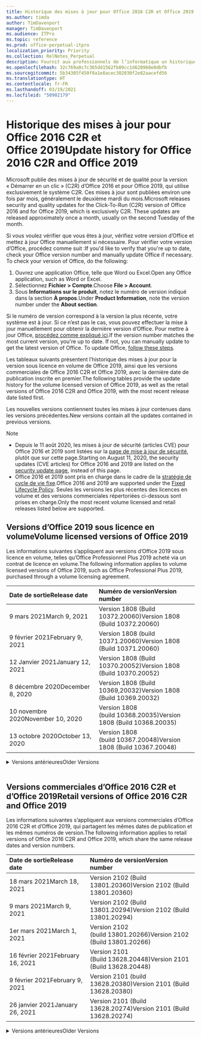 ```yaml
---
title: Historique des mises à jour pour Office 2016 C2R et Office 2019
ms.author: timda
author: TimDavenport
manager: TimDavenport
ms.audience: ITPro
ms.topic: reference
ms.prod: office-perpetual-itpro
localization_priority: Priority
ms.collection: RelNotes_Perpetual
description: Fournit aux professionnels de l’informatique un historique des mises à jour pour les versions perpétuelles d’Office 2016 et 2019 qui utilisent la technologie « Démarrer en un clic » (C2R)
ms.openlocfilehash: 32c769a8c7c365dd1562fb89cc1d628968e0dbfb
ms.sourcegitcommit: 5b34305f450f8a1e8acec302030f2e02aacefd56
ms.translationtype: HT
ms.contentlocale: fr-FR
ms.lasthandoff: 03/19/2021
ms.locfileid: "50902179"
---
```

# <a name="update-history-for-office-2016-c2r-and-office-2019"></a><span data-ttu-id="ec8b0-103">Historique des mises à jour pour Office 2016 C2R et Office 2019</span><span class="sxs-lookup"><span data-stu-id="ec8b0-103">Update history for Office 2016 C2R and Office 2019</span></span>

<span data-ttu-id="ec8b0-p101">Microsoft publie des mises à jour de sécurité et de qualité pour la version « Démarrer en un clic » (C2R) d’Office 2016 et pour Office 2019, qui utilise exclusivement le système C2R. Ces mises à jour sont publiées environ une fois par mois, généralement le deuxième mardi du mois.</span><span class="sxs-lookup"><span data-stu-id="ec8b0-p101">Microsoft releases security and quality updates for the Click-To-Run (C2R) version of Office 2016 and for Office 2019, which is exclusively C2R. These updates are released approximately once a month, usually on the second Tuesday of the month.</span></span>

<span data-ttu-id="ec8b0-p102">Si vous voulez vérifier que vous êtes à jour, vérifiez votre version d’Office et mettez à jour Office manuellement si nécessaire. Pour vérifier votre version d’Office, procédez comme suit :</span><span class="sxs-lookup"><span data-stu-id="ec8b0-p102">If you'd like to verify that you're up to date, check your Office version number and manually update Office if necessary. To check your version of Office, do the following:</span></span>

  1.    <span data-ttu-id="ec8b0-108">Ouvrez une application Office, telle que Word ou Excel.</span><span class="sxs-lookup"><span data-stu-id="ec8b0-108">Open any Office application, such as Word or Excel.</span></span>
  2.    <span data-ttu-id="ec8b0-109">Sélectionnez **Fichier > Compte**.</span><span class="sxs-lookup"><span data-stu-id="ec8b0-109">Choose **File > Account**.</span></span>
  3.    <span data-ttu-id="ec8b0-110">Sous **Informations sur le produit**, notez le numéro de version indiqué dans la section **À propos**.</span><span class="sxs-lookup"><span data-stu-id="ec8b0-110">Under **Product Information**, note the version number under the **About section**.</span></span>

<span data-ttu-id="ec8b0-p103">Si le numéro de version correspond à la version la plus récente, votre système est à jour. Si ce n’est pas le cas, vous pouvez effectuer la mise à jour manuellement pour obtenir la dernière version d’Office. Pour mettre à jour Office, [procédez comme expliqué ici](https://support.office.com/article/2ab296f3-7f03-43a2-8e50-46de917611c5).</span><span class="sxs-lookup"><span data-stu-id="ec8b0-p103">If the version number matches the most current version, you're up to date. If not, you can manually update to get the latest version of Office. To update Office, [follow these steps](https://support.office.com/article/2ab296f3-7f03-43a2-8e50-46de917611c5).</span></span>


<span data-ttu-id="ec8b0-114">Les tableaux suivants présentent l’historique des mises à jour pour la version sous licence en volume de Office 2019, ainsi que les versions commerciales de Office 2016 C2R et Office 2019, avec la dernière date de publication inscrite en premier.</span><span class="sxs-lookup"><span data-stu-id="ec8b0-114">The following tables provide the update history for the volume licensed version of Office 2019, as well as the retail versions of Office 2016 C2R and Office 2019, with the most recent release date listed first.</span></span>

<span data-ttu-id="ec8b0-115">Les nouvelles versions contiennent toutes les mises à jour contenues dans les versions précédentes.</span><span class="sxs-lookup"><span data-stu-id="ec8b0-115">New versions contain all the updates contained in previous versions.</span></span>


 > [!NOTE]
> - <span data-ttu-id="ec8b0-116">Depuis le 11 août 2020, les mises à jour de sécurité (articles CVE) pour Office 2016 et 2019 sont listées sur la [page de mise à jour de sécurité](https://docs.microsoft.com/officeupdates/microsoft365-apps-security-updates), plutôt que sur cette page.</span><span class="sxs-lookup"><span data-stu-id="ec8b0-116">Starting on August 11, 2020, the security updates (CVE articles) for Office 2016 and 2019 are listed on the [security update page](https://docs.microsoft.com/officeupdates/microsoft365-apps-security-updates), instead of this page.</span></span> 
> - <span data-ttu-id="ec8b0-117">Office 2016 et 2019 sont pris en charge dans le cadre de la [stratégie de cycle de vie fixe](https://docs.microsoft.com/lifecycle/policies/fixed).</span><span class="sxs-lookup"><span data-stu-id="ec8b0-117">Office 2016 and 2019 are supported under the [Fixed Lifecycle Policy](https://docs.microsoft.com/lifecycle/policies/fixed).</span></span> <span data-ttu-id="ec8b0-118">Seules les versions les plus récentes des licences en volume et des versions commerciales répertoriées ci-dessous sont prises en charge.</span><span class="sxs-lookup"><span data-stu-id="ec8b0-118">Only the most recent volume licensed and retail releases listed below are supported.</span></span>


## <a name="volume-licensed-versions-of-office-2019"></a><span data-ttu-id="ec8b0-119">Versions d’Office 2019 sous licence en volume</span><span class="sxs-lookup"><span data-stu-id="ec8b0-119">Volume licensed versions of Office 2019</span></span>
<span data-ttu-id="ec8b0-120">Les informations suivantes s’appliquent aux versions d’Office 2019 sous licence en volume, telles qu’Office Professionnel Plus 2019 acheté via un contrat de licence en volume.</span><span class="sxs-lookup"><span data-stu-id="ec8b0-120">The following information applies to volume licensed versions of Office 2019, such as Office Professional Plus 2019, purchased through a volume licensing agreement.</span></span>

[//]: # (NE PAS SUPPRIMER LE DÉBUT DU TABLEAU VL)


|<span data-ttu-id="ec8b0-122">**Date de sortie**</span><span class="sxs-lookup"><span data-stu-id="ec8b0-122">**Release date**</span></span>|<span data-ttu-id="ec8b0-123">**Numéro de version**</span><span class="sxs-lookup"><span data-stu-id="ec8b0-123">**Version number**</span></span>|
|:-----|:-----|
|<span data-ttu-id="ec8b0-124">9 mars 2021</span><span class="sxs-lookup"><span data-stu-id="ec8b0-124">March 9, 2021</span></span>|<span data-ttu-id="ec8b0-125">Version 1808 (Build 10372.20060)</span><span class="sxs-lookup"><span data-stu-id="ec8b0-125">Version 1808 (Build 10372.20060)</span></span>|
|<span data-ttu-id="ec8b0-126">9 février 2021</span><span class="sxs-lookup"><span data-stu-id="ec8b0-126">February 9, 2021</span></span>|<span data-ttu-id="ec8b0-127">Version 1808 (build 10371.20060)</span><span class="sxs-lookup"><span data-stu-id="ec8b0-127">Version 1808 (Build 10371.20060)</span></span>|
|<span data-ttu-id="ec8b0-128">12 Janvier 2021</span><span class="sxs-lookup"><span data-stu-id="ec8b0-128">January 12, 2021</span></span>|<span data-ttu-id="ec8b0-129">Version 1808 (Build 10370.20052)</span><span class="sxs-lookup"><span data-stu-id="ec8b0-129">Version 1808 (Build 10370.20052)</span></span>|
|<span data-ttu-id="ec8b0-130">8 décembre 2020</span><span class="sxs-lookup"><span data-stu-id="ec8b0-130">December 8, 2020</span></span>|<span data-ttu-id="ec8b0-131">Version 1808 (Build 10369,20032)</span><span class="sxs-lookup"><span data-stu-id="ec8b0-131">Version 1808 (Build 10369.20032)</span></span>|
|<span data-ttu-id="ec8b0-132">10 novembre 2020</span><span class="sxs-lookup"><span data-stu-id="ec8b0-132">November 10, 2020</span></span>|<span data-ttu-id="ec8b0-133">Version 1808 (build 10368.20035)</span><span class="sxs-lookup"><span data-stu-id="ec8b0-133">Version 1808 (Build 10368.20035)</span></span>|
|<span data-ttu-id="ec8b0-134">13 octobre 2020</span><span class="sxs-lookup"><span data-stu-id="ec8b0-134">October 13, 2020</span></span>|<span data-ttu-id="ec8b0-135">Version 1808 (build 10367.20048)</span><span class="sxs-lookup"><span data-stu-id="ec8b0-135">Version 1808 (Build 10367.20048)</span></span>|


[//]: # (NE PAS SUPPRIMER LA FIN DU TABLEAU VL)

<details>
<summary><span data-ttu-id="ec8b0-137">Versions antérieures</span><span class="sxs-lookup"><span data-stu-id="ec8b0-137">Older Versions</span></span></summary>
 

[//]: # (NE PAS SUPPRIMER LE DÉBUT DE L’ANCIEN TABLEAU VL)


|<span data-ttu-id="ec8b0-139">**Date de sortie**</span><span class="sxs-lookup"><span data-stu-id="ec8b0-139">**Release date**</span></span>|<span data-ttu-id="ec8b0-140">**Numéro de version**</span><span class="sxs-lookup"><span data-stu-id="ec8b0-140">**Version number**</span></span>|
|:-----|:-----|
|<span data-ttu-id="ec8b0-141">8 septembre 2020</span><span class="sxs-lookup"><span data-stu-id="ec8b0-141">September 8, 2020</span></span>|<span data-ttu-id="ec8b0-142">Version 1808 (Build 10366.20016)</span><span class="sxs-lookup"><span data-stu-id="ec8b0-142">Version 1808 (Build 10366.20016)</span></span>|
|<span data-ttu-id="ec8b0-143">11 août 2020</span><span class="sxs-lookup"><span data-stu-id="ec8b0-143">August 11, 2020</span></span>|<span data-ttu-id="ec8b0-144">Version 1808 (Build 10364.20059)</span><span class="sxs-lookup"><span data-stu-id="ec8b0-144">Version 1808 (Build 10364.20059)</span></span>|
|<span data-ttu-id="ec8b0-145">14 juillet 2020</span><span class="sxs-lookup"><span data-stu-id="ec8b0-145">July 14, 2020</span></span>   |<span data-ttu-id="ec8b0-146">Version 1808 (Build 10363.20015)</span><span class="sxs-lookup"><span data-stu-id="ec8b0-146">Version 1808 (Build 10363.20015)</span></span>  |
|<span data-ttu-id="ec8b0-147">09 juin 2020</span><span class="sxs-lookup"><span data-stu-id="ec8b0-147">June 9, 2020</span></span>   |<span data-ttu-id="ec8b0-148">Version 1808 (Build 10361.20002)</span><span class="sxs-lookup"><span data-stu-id="ec8b0-148">Version 1808 (Build 10361.20002)</span></span>  |
|<span data-ttu-id="ec8b0-149">12 mai 2020</span><span class="sxs-lookup"><span data-stu-id="ec8b0-149">May 12, 2020</span></span>   |<span data-ttu-id="ec8b0-150">Version 1808 (build 10359.20023)</span><span class="sxs-lookup"><span data-stu-id="ec8b0-150">Version 1808 (Build 10359.20023)</span></span>  |
|<span data-ttu-id="ec8b0-151">14 avril 2020</span><span class="sxs-lookup"><span data-stu-id="ec8b0-151">April 14, 2020</span></span>   |<span data-ttu-id="ec8b0-152">Version 1808 (build 10358.20061)</span><span class="sxs-lookup"><span data-stu-id="ec8b0-152">Version 1808 (Build 10358.20061)</span></span>  |
|<span data-ttu-id="ec8b0-153">10 mars 2020</span><span class="sxs-lookup"><span data-stu-id="ec8b0-153">March 10, 2020</span></span>   |<span data-ttu-id="ec8b0-154">Version 1808 (Build 10357.20081)</span><span class="sxs-lookup"><span data-stu-id="ec8b0-154">Version 1808 (Build 10357.20081)</span></span>  |
|<span data-ttu-id="ec8b0-155">11 février 2020</span><span class="sxs-lookup"><span data-stu-id="ec8b0-155">February 11, 2020</span></span>   |<span data-ttu-id="ec8b0-156">Version 1808 (build 10356.20006)</span><span class="sxs-lookup"><span data-stu-id="ec8b0-156">Version 1808 (Build 10356.20006)</span></span>  |


[//]: # (NE PAS SUPPRIMER LA FIN DE L’ANCIEN TABLEAU VL)

</details>


<br/>

## <a name="retail-versions-of-office-2016-c2r-and-office-2019"></a><span data-ttu-id="ec8b0-158">Versions commerciales d’Office 2016 C2R et d’Office 2019</span><span class="sxs-lookup"><span data-stu-id="ec8b0-158">Retail versions of Office 2016 C2R and Office 2019</span></span>
<span data-ttu-id="ec8b0-159">Les informations suivantes s’appliquent aux versions commerciales d’Office 2016 C2R et d’Office 2019, qui partagent les mêmes dates de publication et les mêmes numéros de version.</span><span class="sxs-lookup"><span data-stu-id="ec8b0-159">The following information applies to retail versions of Office 2016 C2R and Office 2019, which share the same release dates and version numbers.</span></span>

[//]: # (NE PAS SUPPRIMER LE DÉBUT DU TABLEAU DE VENTE AU DÉTAIL)


|<span data-ttu-id="ec8b0-161">**Date de sortie**</span><span class="sxs-lookup"><span data-stu-id="ec8b0-161">**Release date**</span></span>|<span data-ttu-id="ec8b0-162">**Numéro de version**</span><span class="sxs-lookup"><span data-stu-id="ec8b0-162">**Version number**</span></span>|
|:-----|:-----|
|<span data-ttu-id="ec8b0-163">18 mars 2021</span><span class="sxs-lookup"><span data-stu-id="ec8b0-163">March 18, 2021</span></span>|<span data-ttu-id="ec8b0-164">Version 2102 (Build 13801.20360)</span><span class="sxs-lookup"><span data-stu-id="ec8b0-164">Version 2102 (Build 13801.20360)</span></span>|
|<span data-ttu-id="ec8b0-165">9 mars 2021</span><span class="sxs-lookup"><span data-stu-id="ec8b0-165">March 9, 2021</span></span>|<span data-ttu-id="ec8b0-166">Version 2102 (Build 13801.20294)</span><span class="sxs-lookup"><span data-stu-id="ec8b0-166">Version 2102 (Build 13801.20294)</span></span>|
|<span data-ttu-id="ec8b0-167">1er mars 2021</span><span class="sxs-lookup"><span data-stu-id="ec8b0-167">March 1, 2021</span></span>|<span data-ttu-id="ec8b0-168">Version 2102 (build 13801.20266)</span><span class="sxs-lookup"><span data-stu-id="ec8b0-168">Version 2102 (Build 13801.20266)</span></span>|
|<span data-ttu-id="ec8b0-169">16 février 2021</span><span class="sxs-lookup"><span data-stu-id="ec8b0-169">February 16, 2021</span></span>|<span data-ttu-id="ec8b0-170">Version 2101 (Build 13628.20448)</span><span class="sxs-lookup"><span data-stu-id="ec8b0-170">Version 2101 (Build 13628.20448)</span></span>|
|<span data-ttu-id="ec8b0-171">9 février 2021</span><span class="sxs-lookup"><span data-stu-id="ec8b0-171">February 9, 2021</span></span>|<span data-ttu-id="ec8b0-172">Version 2101 (build 13628.20380)</span><span class="sxs-lookup"><span data-stu-id="ec8b0-172">Version 2101 (Build 13628.20380)</span></span>|
|<span data-ttu-id="ec8b0-173">26 janvier 2021</span><span class="sxs-lookup"><span data-stu-id="ec8b0-173">January 26, 2021</span></span>|<span data-ttu-id="ec8b0-174">Version 2101 (Build 13628.20274)</span><span class="sxs-lookup"><span data-stu-id="ec8b0-174">Version 2101 (Build 13628.20274)</span></span>|


[//]: # (NE PAS SUPPRIMER LA FIN DU TABLEAU DE VENTE AU DÉTAIL)

<details>
<summary><span data-ttu-id="ec8b0-176">Versions antérieures</span><span class="sxs-lookup"><span data-stu-id="ec8b0-176">Older Versions</span></span></summary>
 

[//]: # (NE PAS SUPPRIMER LE DÉBUT DE L’ANCIEN TABLEAU DE VENTE AU DÉTAIL)


|<span data-ttu-id="ec8b0-178">**Date de sortie**</span><span class="sxs-lookup"><span data-stu-id="ec8b0-178">**Release date**</span></span>|<span data-ttu-id="ec8b0-179">**Numéro de version**</span><span class="sxs-lookup"><span data-stu-id="ec8b0-179">**Version number**</span></span>|
|:-----|:-----|
|<span data-ttu-id="ec8b0-180">21 janvier 2021</span><span class="sxs-lookup"><span data-stu-id="ec8b0-180">January 21, 2021</span></span>|<span data-ttu-id="ec8b0-181">Version 2012 (build 13530.20440)</span><span class="sxs-lookup"><span data-stu-id="ec8b0-181">Version 2012 (Build 13530.20440)</span></span>|
|<span data-ttu-id="ec8b0-182">12 Janvier 2021</span><span class="sxs-lookup"><span data-stu-id="ec8b0-182">January 12, 2021</span></span>|<span data-ttu-id="ec8b0-183">Version 2012 (Build 13530.20376)</span><span class="sxs-lookup"><span data-stu-id="ec8b0-183">Version 2012 (Build 13530.20376)</span></span>|
|<span data-ttu-id="ec8b0-184">5 janvier 2021</span><span class="sxs-lookup"><span data-stu-id="ec8b0-184">January 5, 2021</span></span>|<span data-ttu-id="ec8b0-185">Version 2012 (build 13530.20316)</span><span class="sxs-lookup"><span data-stu-id="ec8b0-185">Version 2012 (Build 13530.20316)</span></span>|
|<span data-ttu-id="ec8b0-186">21 décembre 2020</span><span class="sxs-lookup"><span data-stu-id="ec8b0-186">December 21, 2020</span></span>|<span data-ttu-id="ec8b0-187">Version 2011 (build 13426.20404)</span><span class="sxs-lookup"><span data-stu-id="ec8b0-187">Version 2011 (Build 13426.20404)</span></span>|
|<span data-ttu-id="ec8b0-188">8 décembre 2020</span><span class="sxs-lookup"><span data-stu-id="ec8b0-188">December 8, 2020</span></span>|<span data-ttu-id="ec8b0-189">Version 2011 (Build 13426,20332)</span><span class="sxs-lookup"><span data-stu-id="ec8b0-189">Version 2011 (Build 13426.20332)</span></span>|
|<span data-ttu-id="ec8b0-190">2 décembre 2020</span><span class="sxs-lookup"><span data-stu-id="ec8b0-190">December 2, 2020</span></span>|<span data-ttu-id="ec8b0-191">Version 2011 (build 13426.20308)</span><span class="sxs-lookup"><span data-stu-id="ec8b0-191">Version 2011 (Build 13426.20308)</span></span>|
|<span data-ttu-id="ec8b0-192">30 novembre 2020</span><span class="sxs-lookup"><span data-stu-id="ec8b0-192">November 30, 2020</span></span>|<span data-ttu-id="ec8b0-193">Version 2011 (build 13426.20294)</span><span class="sxs-lookup"><span data-stu-id="ec8b0-193">Version 2011 (Build 13426.20294)</span></span>|
|<span data-ttu-id="ec8b0-194">23 novembre 2020</span><span class="sxs-lookup"><span data-stu-id="ec8b0-194">November 23, 2020</span></span>|<span data-ttu-id="ec8b0-195">Version 2011 (build 13426.20274)</span><span class="sxs-lookup"><span data-stu-id="ec8b0-195">Version 2011 (Build 13426.20274)</span></span>|
|<span data-ttu-id="ec8b0-196">17 novembre 2020</span><span class="sxs-lookup"><span data-stu-id="ec8b0-196">November 17, 2020</span></span>|<span data-ttu-id="ec8b0-197">Version 2010 (build 13328.20408)</span><span class="sxs-lookup"><span data-stu-id="ec8b0-197">Version 2010 (Build 13328.20408)</span></span>|
|<span data-ttu-id="ec8b0-198">10 novembre 2020</span><span class="sxs-lookup"><span data-stu-id="ec8b0-198">November 10, 2020</span></span>|<span data-ttu-id="ec8b0-199">Version 2010 (build 13328.20356)</span><span class="sxs-lookup"><span data-stu-id="ec8b0-199">Version 2010 (Build 13328.20356)</span></span>|
|<span data-ttu-id="ec8b0-200">27 octobre 2020</span><span class="sxs-lookup"><span data-stu-id="ec8b0-200">October 27, 2020</span></span>|<span data-ttu-id="ec8b0-201">Version 2010 (build 13328.20292)</span><span class="sxs-lookup"><span data-stu-id="ec8b0-201">Version 2010 (Build 13328.20292)</span></span>|
|<span data-ttu-id="ec8b0-202">21 octobre 2020</span><span class="sxs-lookup"><span data-stu-id="ec8b0-202">October 21, 2020</span></span>|<span data-ttu-id="ec8b0-203">Version 2009 (Build 13231.20418)</span><span class="sxs-lookup"><span data-stu-id="ec8b0-203">Version 2009 (Build 13231.20418)</span></span>|
|<span data-ttu-id="ec8b0-204">13 octobre 2020</span><span class="sxs-lookup"><span data-stu-id="ec8b0-204">October 13, 2020</span></span>|<span data-ttu-id="ec8b0-205">Version 2009 (build 13231.20390)</span><span class="sxs-lookup"><span data-stu-id="ec8b0-205">Version 2009 (Build 13231.20390)</span></span>|
|<span data-ttu-id="ec8b0-206">8 octobre 2020</span><span class="sxs-lookup"><span data-stu-id="ec8b0-206">October 8, 2020</span></span>|<span data-ttu-id="ec8b0-207">Version 2009 (Build 13231.20368)</span><span class="sxs-lookup"><span data-stu-id="ec8b0-207">Version 2009 (Build 13231.20368)</span></span>|
|<span data-ttu-id="ec8b0-208">28 septembre 2020</span><span class="sxs-lookup"><span data-stu-id="ec8b0-208">September 28, 2020</span></span>|<span data-ttu-id="ec8b0-209">Version 2009 (Build 13231.20262)</span><span class="sxs-lookup"><span data-stu-id="ec8b0-209">Version 2009 (Build 13231.20262)</span></span>|
|<span data-ttu-id="ec8b0-210">22 septembre 2020</span><span class="sxs-lookup"><span data-stu-id="ec8b0-210">September 22, 2020</span></span>|<span data-ttu-id="ec8b0-211">Version 2008 (Build 13127.20508)</span><span class="sxs-lookup"><span data-stu-id="ec8b0-211">Version 2008 (Build 13127.20508)</span></span>|
|<span data-ttu-id="ec8b0-212">9 septembre 2020</span><span class="sxs-lookup"><span data-stu-id="ec8b0-212">September 9, 2020</span></span>|<span data-ttu-id="ec8b0-213">Version 2008 (build 13127.20408)</span><span class="sxs-lookup"><span data-stu-id="ec8b0-213">Version 2008 (Build 13127.20408)</span></span>|
|<span data-ttu-id="ec8b0-214">31 août 2020</span><span class="sxs-lookup"><span data-stu-id="ec8b0-214">August 31, 2020</span></span>|<span data-ttu-id="ec8b0-215">Version 2008 (build 13127.20296)</span><span class="sxs-lookup"><span data-stu-id="ec8b0-215">Version 2008 (Build 13127.20296)</span></span>|
|<span data-ttu-id="ec8b0-216">25 août 2020</span><span class="sxs-lookup"><span data-stu-id="ec8b0-216">August 25, 2020</span></span>|<span data-ttu-id="ec8b0-217">Version 2007 (Build 13029.20460)</span><span class="sxs-lookup"><span data-stu-id="ec8b0-217">Version 2007 (Build 13029.20460)</span></span>|
|<span data-ttu-id="ec8b0-218">11 août 2020</span><span class="sxs-lookup"><span data-stu-id="ec8b0-218">August 11, 2020</span></span>|<span data-ttu-id="ec8b0-219">Version 2007 (Build 13029.20344)</span><span class="sxs-lookup"><span data-stu-id="ec8b0-219">Version 2007 (Build 13029.20344)</span></span>|
|<span data-ttu-id="ec8b0-220">30 juillet 2020</span><span class="sxs-lookup"><span data-stu-id="ec8b0-220">July 30, 2020</span></span>|<span data-ttu-id="ec8b0-221">Version 2007 (build 13029.20308)</span><span class="sxs-lookup"><span data-stu-id="ec8b0-221">Version 2007 (Build 13029.20308)</span></span>  |
|<span data-ttu-id="ec8b0-222">28 juillet 2020</span><span class="sxs-lookup"><span data-stu-id="ec8b0-222">July 28, 2020</span></span>|<span data-ttu-id="ec8b0-223">Version 2006 (Build 13001.20498)</span><span class="sxs-lookup"><span data-stu-id="ec8b0-223">Version 2006 (Build 13001.20498)</span></span>  |
|<span data-ttu-id="ec8b0-224">14 juillet 2020</span><span class="sxs-lookup"><span data-stu-id="ec8b0-224">July 14, 2020</span></span>|<span data-ttu-id="ec8b0-225">Version 2006 (Build 13001.20384)</span><span class="sxs-lookup"><span data-stu-id="ec8b0-225">Version 2006 (Build 13001.20384)</span></span>  |
|<span data-ttu-id="ec8b0-226">30 juin 2020</span><span class="sxs-lookup"><span data-stu-id="ec8b0-226">June 30, 2020</span></span>|<span data-ttu-id="ec8b0-227">Version 2006 (Build 13001.20266)</span><span class="sxs-lookup"><span data-stu-id="ec8b0-227">Version 2006 (Build 13001.20266)</span></span>  |
|<span data-ttu-id="ec8b0-228">24 juin 2020</span><span class="sxs-lookup"><span data-stu-id="ec8b0-228">June 24, 2020</span></span>|<span data-ttu-id="ec8b0-229">Version 2005 (Build 12827.20470)</span><span class="sxs-lookup"><span data-stu-id="ec8b0-229">Version 2005 (Build 12827.20470)</span></span>  |
|<span data-ttu-id="ec8b0-230">09 juin 2020</span><span class="sxs-lookup"><span data-stu-id="ec8b0-230">June 9, 2020</span></span>|<span data-ttu-id="ec8b0-231">Version 2005 (Build 12827.20336)</span><span class="sxs-lookup"><span data-stu-id="ec8b0-231">Version 2005 (Build 12827.20336)</span></span>  |
|<span data-ttu-id="ec8b0-232">02 juin 2020</span><span class="sxs-lookup"><span data-stu-id="ec8b0-232">June 2, 2020</span></span>|<span data-ttu-id="ec8b0-233">Version 2005 (Build 12827.20268)</span><span class="sxs-lookup"><span data-stu-id="ec8b0-233">Version 2005 (Build 12827.20268)</span></span>  |
|<span data-ttu-id="ec8b0-234">21 Mai 2020</span><span class="sxs-lookup"><span data-stu-id="ec8b0-234">May 21, 2020</span></span>|<span data-ttu-id="ec8b0-235">Version 2004 (Build 12730.20352)</span><span class="sxs-lookup"><span data-stu-id="ec8b0-235">Version 2004 (Build 12730.20352)</span></span>  |
|<span data-ttu-id="ec8b0-236">12 mai 2020</span><span class="sxs-lookup"><span data-stu-id="ec8b0-236">May 12, 2020</span></span>|<span data-ttu-id="ec8b0-237">Version 2004 (build 12730.20270)</span><span class="sxs-lookup"><span data-stu-id="ec8b0-237">Version 2004 (Build 12730.20270)</span></span>  |
|<span data-ttu-id="ec8b0-238">4 mai 2020</span><span class="sxs-lookup"><span data-stu-id="ec8b0-238">May 4, 2020</span></span>|<span data-ttu-id="ec8b0-239">Version 2004 (Build 12730.20250)</span><span class="sxs-lookup"><span data-stu-id="ec8b0-239">Version 2004 (Build 12730.20250)</span></span>  |
|<span data-ttu-id="ec8b0-240">29 avril 2020</span><span class="sxs-lookup"><span data-stu-id="ec8b0-240">April 29, 2020</span></span>|<span data-ttu-id="ec8b0-241">Version 2004 (Build 12730.20236)</span><span class="sxs-lookup"><span data-stu-id="ec8b0-241">Version 2004 (Build 12730.20236)</span></span>  |
|<span data-ttu-id="ec8b0-242">15 avril 2020</span><span class="sxs-lookup"><span data-stu-id="ec8b0-242">April 15, 2020</span></span>|<span data-ttu-id="ec8b0-243">Version 2003 (build 12624.20466)</span><span class="sxs-lookup"><span data-stu-id="ec8b0-243">Version 2003 (Build 12624.20466)</span></span>  |
|<span data-ttu-id="ec8b0-244">14 avril 2020</span><span class="sxs-lookup"><span data-stu-id="ec8b0-244">April 14, 2020</span></span>|<span data-ttu-id="ec8b0-245">Version 2003 (build 12624.20442)</span><span class="sxs-lookup"><span data-stu-id="ec8b0-245">Version 2003 (Build 12624.20442)</span></span>  |
|<span data-ttu-id="ec8b0-246">31 mars 2020</span><span class="sxs-lookup"><span data-stu-id="ec8b0-246">March 31, 2020</span></span>|<span data-ttu-id="ec8b0-247">Version 2003 (build 12624.20382)</span><span class="sxs-lookup"><span data-stu-id="ec8b0-247">Version 2003 (Build 12624.20382)</span></span>  |
|<span data-ttu-id="ec8b0-248">25 mars 2020</span><span class="sxs-lookup"><span data-stu-id="ec8b0-248">March 25, 2020</span></span>|<span data-ttu-id="ec8b0-249">Version 2003 (Build 12624.20320)</span><span class="sxs-lookup"><span data-stu-id="ec8b0-249">Version 2003 (Build 12624.20320)</span></span>  |
|<span data-ttu-id="ec8b0-250">10 mars 2020</span><span class="sxs-lookup"><span data-stu-id="ec8b0-250">March 10, 2020</span></span>|<span data-ttu-id="ec8b0-251">Version 2002 (Build 12527.20278)</span><span class="sxs-lookup"><span data-stu-id="ec8b0-251">Version 2002 (Build 12527.20278)</span></span>  |
|<span data-ttu-id="ec8b0-252">1er mars 2020</span><span class="sxs-lookup"><span data-stu-id="ec8b0-252">March 1, 2020</span></span>   |<span data-ttu-id="ec8b0-253">Version 2002 (Build 12527.20242)</span><span class="sxs-lookup"><span data-stu-id="ec8b0-253">Version 2002 (Build 12527.20242)</span></span>  |


[//]: # (NE PAS SUPPRIMER LA FIN DE L’ANCIEN TABLEAU DE VENTE AU DÉTAIL)


</details>






